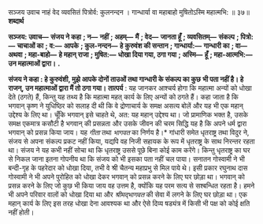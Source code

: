 सञ्जय उवाच नाहं वेद व्यवसितं पित्रोर्व: कुलनन्दन । गान्धार्या वा महाबाहो मुषितोऽस्मि महात्मभि: ॥ ३७॥ **शब्दार्थ** 

**सञ्जय: उवाच—** **संजय ने कहा** **; न—** **नहीं** **; अहम्—** **मैं** **; वेद—** **जानता हूँ** **; व्यवसितम्—** **संकल्प** **; पित्रो:—** **चाचाओं का** **; व:—** **आपके** **; कुल-नन्दन—** **हे कुरुवंश की सन्तान** **; गान्धार्या:—** **गान्धारी का** **; वा—** **अथवा** **; महा-बाहो—** **हे महान् राजा** **; मुषित:—** **धोखा दिया गया, ठगा गया** **; अस्मि—** **हूँ** **; महा-आत्मभि:—** **उन महात्माओं द्वारा।** **.** 

**संजय ने कहा : हे कुरुवंशी, मुझे आपके दोनों ताउओं तथा गान्धारी के संकल्प का कुछ** **भी पता नहीं है। हे राजन्, उन महात्माओं द्वारा मैं तो ठगा गया।** **तात्पर्य** : यह जानकर आश्चर्य होगा कि महात्मा अन्यों को धोखा देते (ठगते) हैं, किन्तु यह तथ्य है कि महात्मा महत् कार्य के लिए अन्यों को ठगते हैं। कहा जाता है कि भगवान् कृष्ण ने युधिष्ठिर को सलाह दी थी कि वे द्रोणाचार्य के समक्ष असत्य बोलें और यह भी एक महान् उद्देश्य के लिए था। चूँकि भगवान् इसे चाहते थे, अत: यह महान् उद्देश्य था। जो प्रामाणिक भक्त है, उसके समक्ष एकमात्र कसौटी है भगवान् की प्रसन्नता और उसके जीवन की चरम सिद्धि यह है कि अपने धर्म द्वारा भगवान् को प्रसन्न किया जाय। यह *गीता* तथा *भागवत* का निर्णय है।* गांधारी समेत धृतराष्ट्र तथा विदुर ने, संजय से अपना संकल्प प्रकट नहीं किया, यद्यपि वह निजी सहायक के रूप में धृतराष्ट्र के साथ निरन्तर रहता था। संजय ने यह कभी नहीं सोचा था कि धृतराष्ट्र उससे पूछे बिना कोई काम करेंगे। किन्तु धृतराष्ट्र का घर से निकल जाना इतना गोपनीय था कि संजय को भी इसका पता नहीं चल पाया। सनातन गोस्वामी ने भी बन्दी-गृह के पहरेदार को धोखा दिया, तभी वे श्री चैतन्य महाप्रभु से मिल पाये थे। इसी प्रकार रघुनाथ दास गोस्वामी ने भी अपने पुरोहित को धोखा देकर भगवान् को प्रसन्न करने के लिए घर छोड़ा था। भगवान् को प्रसन्न करने के लिए जो कुछ भी किया जाय वह उत्तम है, क्योंकि यह परम सत्य से सश्बन्धित रहता है। हमने भी अपने परिवार वालों को धोखा दिया था और *श्रीमद्भागवत* की सेवा में लगने के लिए घर छोड़ा था। एक महान् कार्य के लिए इस तरह धोखा देना आवश्यक था और ऐसे दिव्य षड्यंत्र में किसी भी पक्ष को कोई क्षति नहीं होती। 